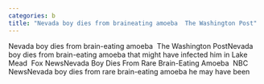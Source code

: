 ```yaml
---
categories: b
title: "Nevada boy dies from braineating amoeba  The Washington Post"
---
```

Nevada boy dies from brain-eating amoeba&nbsp;&nbsp;The Washington PostNevada boy dies from brain-eating amoeba that might have infected him in Lake Mead&nbsp;&nbsp;Fox NewsNevada Boy Dies From Rare Brain-Eating Amoeba&nbsp;&nbsp;NBC NewsNevada boy dies from rare brain-eating amoeba he may have been